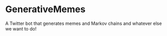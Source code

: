 # GenerativeMemes

A Twitter bot that generates memes and Markov chains and whatever else we want to do!
